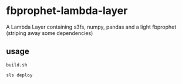 # fbprophet-lambda-layer

A Lambda Layer containing s3fs, numpy, pandas and a light fbprophet (striping away some dependencies)

## usage

`build.sh`

`sls deploy`
